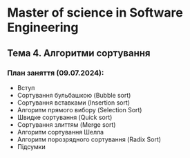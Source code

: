 # Master of science in Software Engineering

## Тема 4. Алгоритми сортування

### План заняття (09.07.2024):

- Вступ
- Сортування бульбашкою (Bubble sort)
- Сортування вставками (Insertion sort)
- Алгоритм прямого вибору (Selection Sort)
- Швидке сортування (Quick sort)
- Сортування злиттям (Merge sort)
- Алгоритм сортування Шелла
- Алгоритм порозрядного сортування (Radix Sort)
- Підсумки
